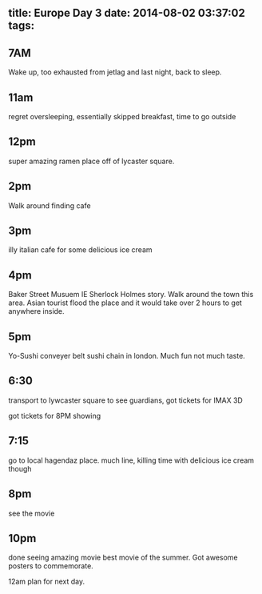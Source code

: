 title: Europe Day 3
date: 2014-08-02 03:37:02
tags:
---

7AM
---
Wake up, too exhausted from jetlag and last night, back to sleep.

11am
---
regret oversleeping, essentially skipped breakfast, time to go outside


12pm
---
super amazing ramen place off of lycaster square.


2pm
---
Walk around finding cafe


3pm
---
illy italian cafe for some delicious ice cream

4pm
---
Baker Street Musuem IE Sherlock Holmes story. Walk around the town this area. Asian tourist flood the place and it would take over 2 hours to get anywhere inside.


5pm
---
Yo-Sushi conveyer belt sushi chain in london. Much fun not much taste.

6:30
---
transport to lywcaster square to see guardians, got tickets for IMAX 3D

got tickets for 8PM showing

7:15
---
go to local hagendaz place. much line, killing time with delicious ice cream though

8pm
---
see the movie

10pm
---
done seeing amazing movie
best movie of the summer. Got awesome posters to commemorate.

12am plan for next day.
